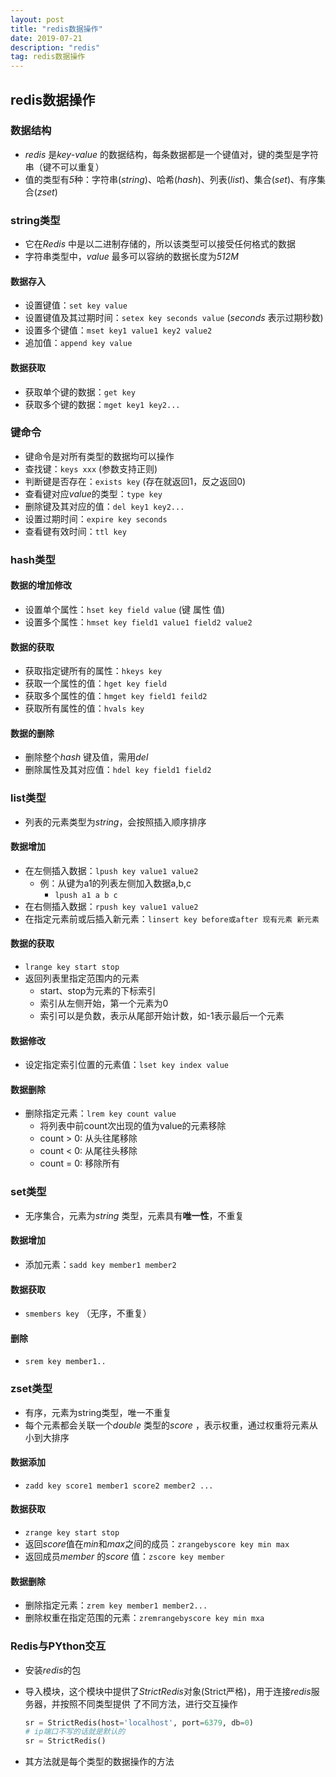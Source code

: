 ```yaml
---
layout: post
title: "redis数据操作"
date: 2019-07-21
description: "redis"
tag: redis数据操作
---
```


## redis数据操作

### 数据结构

* *redis* 是*key-value* 的数据结构，每条数据都是一个键值对，键的类型是字符串（键不可以重复）
* 值的类型有*5*种：字符串(*string*)、哈希(*hash*)、列表(*list*)、集合(*set*)、有序集合(*zset*)

### string类型

* 它在*Redis* 中是以二进制存储的，所以该类型可以接受任何格式的数据
* 字符串类型中，*value* 最多可以容纳的数据长度为*512M*

#### 数据存入

* 设置键值：`set key value`
* 设置键值及其过期时间：`setex key seconds value`  (*seconds* 表示过期秒数)
* 设置多个键值：`mset key1 value1 key2 value2`
* 追加值：`append key value`

#### 数据获取

* 获取单个键的数据：`get key`
* 获取多个键的数据：`mget key1 key2...`

### 键命令

* 键命令是对所有类型的数据均可以操作
* 查找键：`keys xxx`  (参数支持正则)
* 判断键是否存在：`exists key`  (存在就返回1，反之返回0)
* 查看键对应*value*的类型：`type key`
* 删除键及其对应的值：`del key1 key2...`
* 设置过期时间：`expire key seconds`
* 查看键有效时间：`ttl key`

### hash类型

#### 数据的增加修改

* 设置单个属性：`hset key field value`  (键 属性 值)
* 设置多个属性：`hmset key field1 value1 field2 value2`

#### 数据的获取

* 获取指定键所有的属性：`hkeys key`
* 获取一个属性的值：`hget key field`
* 获取多个属性的值：`hmget key field1 feild2`
* 获取所有属性的值：`hvals key`

#### 数据的删除

* 删除整个*hash* 键及值，需用*del*
* 删除属性及其对应值：`hdel key field1 field2`

### list类型

* 列表的元素类型为*string*，会按照插入顺序排序

#### 数据增加

* 在左侧插入数据：`lpush key value1 value2`
  * 例：从键为a1的列表左侧加入数据a,b,c
    * `lpush a1 a b c`
* 在右侧插入数据：`rpush key value1 value2`
* 在指定元素前或后插入新元素：`linsert key before或after 现有元素 新元素`

#### 数据的获取

* `lrange key start stop`
* 返回列表⾥指定范围内的元素
  - start、stop为元素的下标索引
  - 索引从左侧开始，第⼀个元素为0
  - 索引可以是负数，表示从尾部开始计数，如-1表示最后⼀个元素

#### 数据修改

* 设定指定索引位置的元素值：`lset key index value`

#### 数据删除

* 删除指定元素：`lrem key count value`
  * 将列表中前count次出现的值为value的元素移除
  * count > 0: 从头往尾移除
  * count < 0: 从尾往头移除
  * count = 0: 移除所有

### set类型

* 无序集合，元素为*string* 类型，元素具有**唯一性**，不重复

#### 数据增加

* 添加元素：`sadd key member1 member2`

#### 数据获取

* `smembers key` （无序，不重复）

#### 删除

* `srem key member1..`

### zset类型

* 有序，元素为string类型，唯一不重复
* 每个元素都会关联一个*double* 类型的*score* ，表示权重，通过权重将元素从小到大排序

#### 数据添加

* `zadd key score1 member1 score2 member2 ...`

#### 数据获取

* `zrange key start stop`
* 返回*score*值在*min*和*max*之间的成员：`zrangebyscore key min max`
* 返回成员*member* 的*score* 值：`zscore key member`

#### 数据删除

* 删除指定元素：`zrem key member1 member2...`
* 删除权重在指定范围的元素：`zremrangebyscore key min mxa`

### Redis与PYthon交互

* 安装*redis*的包

* 导入模块，这个模块中提供了*StrictRedis*对象(Strict严格)，⽤于连接*redis*服务器，并按照不同类型提供 了不同⽅法，进⾏交互操作

  ```python
  sr = StrictRedis(host='localhost', port=6379, db=0)
  # ip端口不写的话就是默认的
  sr = StrictRedis()
  ```

  

* 其方法就是每个类型的数据操作的方法